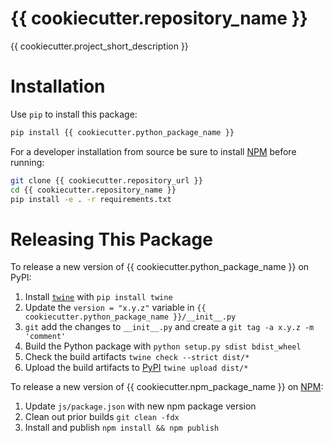 # {{ cookiecutter.repository_name }}

{{ cookiecutter.project_short_description }}

# Installation

Use `pip` to install this package:

```bash
pip install {{ cookiecutter.python_package_name }}
```

For a developer installation from source be sure to install [NPM](https://www.npmjs.com/) before running:

```bash
git clone {{ cookiecutter.repository_url }}
cd {{ cookiecutter.repository_name }}
pip install -e . -r requirements.txt
```

# Releasing This Package

To release a new version of {{ cookiecutter.python_package_name }} on PyPI:

1. Install [`twine`](https://twine.readthedocs.io/en/latest/) with `pip install twine`
2. Update the `version = "x.y.z"` variable in `{{ cookiecutter.python_package_name }}/__init__.py`
3. `git` add the changes to `__init__.py` and create a `git tag -a x.y.z -m 'comment'`
4. Build the Python package with `python setup.py sdist bdist_wheel`
5. Check the build artifacts `twine check --strict dist/*`
6. Upload the build artifacts to [PyPI](https://pypi.org/) `twine upload dist/*`

To release a new version of {{ cookiecutter.npm_package_name }} on [NPM](https://www.npmjs.com/):

1. Update `js/package.json` with new npm package version
2. Clean out prior builds `git clean -fdx`
3. Install and publish `npm install && npm publish`
